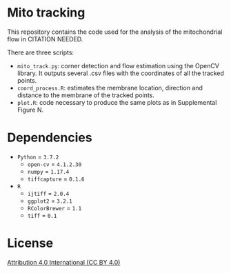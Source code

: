 # Mito tracking

This repository contains the code used for the analysis of the mitochondrial flow in CITATION NEEDED.

There are three scripts:
- `mito_track.py`: corner detection and flow estimation using the OpenCV library. It outputs several .csv files with the coordinates of all the tracked points.
- `coord_process.R`: estimates the membrane location, direction and distance to the membrane of the tracked points.
- `plot.R`: code necessary to produce the same plots as in Supplemental Figure N.

# Dependencies

- `Python` = `3.7.2`
    - `open-cv` = `4.1.2.30`
    - `numpy` = `1.17.4`
    - `tiffcapture` = `0.1.6`
- `R`
    - `ijtiff` = `2.0.4`
    - `ggplot2` = `3.2.1`
    - `RColorBrewer` = `1.1`
    - `tiff` = `0.1`

# License

[Attribution 4.0 International (CC BY 4.0)](https://creativecommons.org/licenses/by/4.0/)